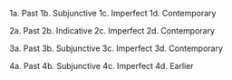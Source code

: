 1a. Past
1b. Subjunctive
1c. Imperfect 
1d. Contemporary

2a. Past
2b. Indicative
2c. Imperfect
2d. Contemporary

3a. Past 
3b. Subjunctive
3c. Imperfect
3d. Contemporary 

4a. Past
4b. Subjunctive
4c. Imperfect
4d. Earlier 
